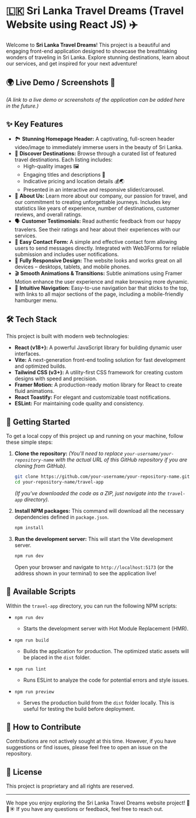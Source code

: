 # 🇱🇰 Sri Lanka Travel Dreams (Travel Website using React JS) ✈️

Welcome to **Sri Lanka Travel Dreams**! This project is a beautiful and engaging front-end application designed to showcase the breathtaking wonders of traveling in Sri Lanka. Explore stunning destinations, learn about our services, and get inspired for your next adventure!

## 🌍 Live Demo / Screenshots 📸

*(A link to a live demo or screenshots of the application can be added here in the future.)*

## ✨ Key Features

*   🏞️ **Stunning Homepage Header:** A captivating, full-screen header video/image to immediately immerse users in the beauty of Sri Lanka.
*   📍 **Discover Destinations:** Browse through a curated list of featured travel destinations. Each listing includes:
    *   High-quality images 🖼️
    *   Engaging titles and descriptions 📝
    *   Indicative pricing and location details 💰🌏
    *   Presented in an interactive and responsive slider/carousel.
*   🏢 **About Us:** Learn more about our company, our passion for travel, and our commitment to creating unforgettable journeys. Includes key statistics like years of experience, number of destinations, customer reviews, and overall ratings.
*   🗣️ **Customer Testimonials:** Read authentic feedback from our happy travelers. See their ratings and hear about their experiences with our services.
*   📧 **Easy Contact Form:** A simple and effective contact form allowing users to send messages directly. Integrated with Web3Forms for reliable submission and includes user notifications.
*   📱 **Fully Responsive Design:** The website looks and works great on all devices – desktops, tablets, and mobile phones.
*   🎬 **Smooth Animations & Transitions:** Subtle animations using Framer Motion enhance the user experience and make browsing more dynamic.
*   🧭 **Intuitive Navigation:** Easy-to-use navigation bar that sticks to the top, with links to all major sections of the page, including a mobile-friendly hamburger menu.

## 🛠️ Tech Stack

This project is built with modern web technologies:

*   **React (v18+):** A powerful JavaScript library for building dynamic user interfaces.
*   **Vite:** A next-generation front-end tooling solution for fast development and optimized builds.
*   **Tailwind CSS (v3+):** A utility-first CSS framework for creating custom designs with speed and precision.
*   **Framer Motion:** A production-ready motion library for React to create fluid animations.
*   **React Toastify:** For elegant and customizable toast notifications.
*   **ESLint:** For maintaining code quality and consistency.

## 🚀 Getting Started

To get a local copy of this project up and running on your machine, follow these simple steps:

1.  **Clone the repository:**
    *(You'll need to replace `your-username/your-repository-name` with the actual URL of this GitHub repository if you are cloning from GitHub).*
    ```bash
    git clone https://github.com/your-username/your-repository-name.git
    cd your-repository-name/travel-app
    ```
    *(If you've downloaded the code as a ZIP, just navigate into the `travel-app` directory).*

2.  **Install NPM packages:**
    This command will download all the necessary dependencies defined in `package.json`.
    ```bash
    npm install
    ```

3.  **Run the development server:**
    This will start the Vite development server.
    ```bash
    npm run dev
    ```
    Open your browser and navigate to `http://localhost:5173` (or the address shown in your terminal) to see the application live!

## 📜 Available Scripts

Within the `travel-app` directory, you can run the following NPM scripts:

*   `npm run dev`
    *   Starts the development server with Hot Module Replacement (HMR).

*   `npm run build`
    *   Builds the application for production. The optimized static assets will be placed in the `dist` folder.

*   `npm run lint`
    *   Runs ESLint to analyze the code for potential errors and style issues.

*   `npm run preview`
    *   Serves the production build from the `dist` folder locally. This is useful for testing the build before deployment.

## 🤝 How to Contribute

Contributions are not actively sought at this time. However, if you have suggestions or find issues, please feel free to open an issue on the repository.

## 📄 License

This project is proprietary and all rights are reserved.

---

We hope you enjoy exploring the Sri Lanka Travel Dreams website project! 🌴🐘☀️ If you have any questions or feedback, feel free to reach out.
